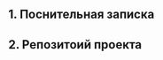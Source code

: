 <h2>1. Поснительная записка</h2>
<link href=https://docs.google.com/document/d/1C0TT6TH60j66Oy8R-CoZSfqCLV_Cs6aUubcKV0gG7Fg/edit?usp=sharing>
<h2> 2. Репозитоий проекта </h2>
<link href=https://github.com/e-fd/LibraryProject>

